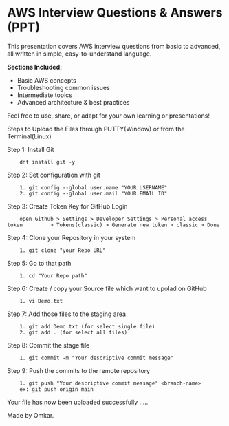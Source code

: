 # AWS Interview Questions & Answers (PPT)

This presentation covers AWS interview questions from basic to advanced, all written in simple, easy-to-understand language.

**Sections Included:**
- Basic AWS concepts
- Troubleshooting common issues
- Intermediate topics
- Advanced architecture & best practices

Feel free to use, share, or adapt for your own learning or presentations!

Steps to Upload the Files through PUTTY(Window) or from the Terminal(Linux)

Step 1: Install Git

        dnf install git -y

Step 2: Set configuration with git

        1. git config --global user.name "YOUR USERNAME"
        2. git config --global user.mail "YOUR EMAIL ID"

Step 3: Create Token Key for GitHub Login

        open Github > Settings > Developer Settings > Personal access token         > Tokens(classic) > Generate new token > classic > Done

Step 4: Clone your Repository in your system

        1. git clone "your Repo URL"

Step 5: Go to that path

        1. cd "Your Repo path"

Step 6: Create / copy your Source file which want to upolad on GitHub

        1. vi Demo.txt

Step 7: Add those files to the staging area

        1. git add Demo.txt (for select single file)
        2. git add . (for select all files)

Step 8: Commit the stage file

        1. git commit -m "Your descriptive commit message"

Step 9: Push the commits to the remote repository

        1. git push "Your descriptive commit message" <branch-name>
        ex: git push origin main

Your file has now been uploaded successfully .....





Made by Omkar.

